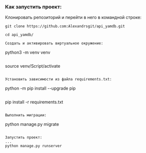 ### Как запустить проект:

Клонировать репозиторий и перейти в него в командной строке:

```
git clone https://github.com:Alexandrsgit/api_yamdb.git
```

```
cd api_yamdb/

Cоздать и активировать виртуальное окружение:

```
python3 -m venv venv
```

```
source venv/Script/activate
```

Установить зависимости из файла requirements.txt:

```
python -m pip install --upgrade pip
```

```
pip install -r requirements.txt
```

Выполнить миграции:

```
python manage.py migrate
```

Запустить проект:
...
python manage.py runserver
```
